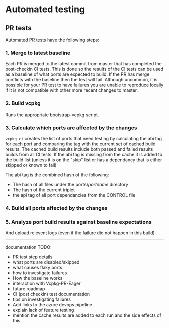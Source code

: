 # Automated testing

## PR tests

Automated PR tests have the following steps:

### 1. **Merge to latest baseline**

Each PR is merged to the latest commit from master that has completed the post-checkin CI tests.  This is done so the results of the CI tests can be used as a baseline of what ports are expected to build.  If the PR has merge conflicts with the baseline then the test will fail. Although uncommon, it is possible for your PR test to have failures you are unable to reproduce locally if it is not compatible with other more recent changes to master.

### 2. **Build vcpkg**

Runs the appropriate bootstrap-vcpkg script.

### 3. **Calculate which ports are affected by the changes**

`vcpkg ci` creates the list of ports that need testing by calculating the abi tag for each port and comparing the tag with the current set of cached build results.  The cached build results include both passed and failed results builds from all CI tests. If the abi tag is missing from the cache it is added to the build list (unless it is on the "skip" list or has a dependancy that is either skipped or known to fail)

The abi tag is the combined hash of the following:
  + The hash of all files under the ports/_portname_ directory
  + The hash of the current triplet
  + the api tag of all port dependancies from the CONTROL file

### 4. **Build all ports affected by the changes**



### 5. **Analyze port build results against baseline expectations**

And upload relevent logs (even if the failure did not happen in this build)

-------------------------------------------
documentation TODO:
+ PR test step details
+ what ports are disabled/skipped
+ what causes flaky ports
+ how to investigate failures
+ How the baseline works
+ interaction with Vcpkg-PR-Eager
+ future roadmap
+ CI (post checkin) test documentation
+ tips on investigating failures
+ Add links to the azure devops pipeline
+ explain lack of feature testing
+ mention the cache results are added to each run and the side effects of this
